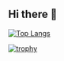 ## Hi there 👋

[![Top Langs](https://github-readme-stats.vercel.app/api/top-langs/?username=sashi0034&layout=compact&theme=onedark
)](https://github.com/anuraghazra/github-readme-stats)

<!-- <p align="left"> 
  <img alt="Top Langs" height="150px" src="https://github-readme-stats.vercel.app/api/top-langs/?username=sashi0034&layout=compact&show_icons=true&theme=onedark" />
  <img alt="github stats" height="150px" src="https://github-readme-stats.vercel.app/api?username=sashi0034&theme=onedark&show_icons=ture" />
</p> -->

[![trophy](https://github-profile-trophy.vercel.app/?username=sashi0034&theme=onedark)](https://github.com/ryo-ma/github-profile-trophy)

<!--
**sashi0034/sashi0034** is a ✨ _special_ ✨ repository because its `README.md` (this file) appears on your GitHub profile.

Here are some ideas to get you started:

- 🔭 I’m currently working on ...
- 🌱 I’m currently learning ...
- 👯 I’m looking to collaborate on ...
- 🤔 I’m looking for help with ...
- 💬 Ask me about ...
- 📫 How to reach me: ...
- 😄 Pronouns: ...
- ⚡ Fun fact: ...
-->
